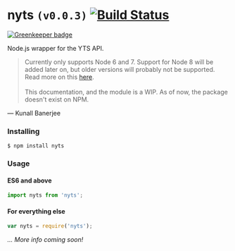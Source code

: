 # nyts `(v0.0.3)` [![Build Status](https://travis-ci.org/yeskunall/nyts.svg?branch=master)](https://travis-ci.org/yeskunall/nyts)

[![Greenkeeper badge](https://badges.greenkeeper.io/yeskunall/nyts.svg)](https://greenkeeper.io/)

Node.js wrapper for the YTS API.

> Currently only supports Node 6 and 7. Support for Node 8 will be added later on, but older versions will probably not be supported. Read more on this [here](https://github.com/yeskunall/nyts/issues/1). <br /><br />
>This documentation, and the module is a WIP. As of now, the package doesn't exist on NPM.

&mdash; Kunall Banerjee

### Installing

```shell
$ npm install nyts
```

<!-- Add Yarn support later on, maybe? -->

### Usage

#### ES6 and above

```js
import nyts from 'nyts';
```

#### For everything else

```js
var nyts = require('nyts');
```

_... More info coming soon!_
